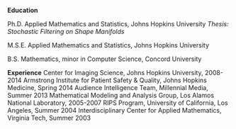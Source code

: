 
**Education**

Ph.D. Applied Mathematics and Statistics, Johns Hopkins University
*Thesis: Stochastic Filtering on Shape Manifolds*

M.S.E. Applied Mathematics and Statistics, Johns Hopkins University

B.S. Mathematics, minor in Computer Science, Concord University

**Experience**
Center for Imaging Science, Johns Hopkins University, 2008-2014
Armstrong Institute for Patient Safety & Quality, Johns Hopkins Medicine, Spring 2014
Audience Intelligence Team, Millennial Media, Summer 2013
Mathematical Modeling and Analysis Group, Los Alamos National Laboratory, 2005-2007
RIPS Program, University of California, Los Angeles, Summer 2004
Interdisciplinary Center for Applied Mathematics, Virginia Tech, Summer 2003
